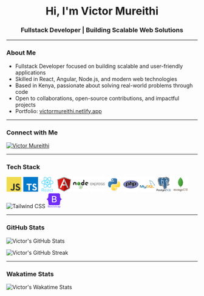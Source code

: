 <h1 align="center">Hi, I'm Victor Mureithi</h1>
<h3 align="center">Fullstack Developer | Building Scalable Web Solutions</h3>

---

### About Me
- Fullstack Developer focused on building scalable and user-friendly applications  
- Skilled in React, Angular, Node.js, and modern web technologies  
- Based in Kenya, passionate about solving real-world problems through code  
- Open to collaborations, open-source contributions, and impactful projects  
- Portfolio: [victormureithi.netlify.app](https://victormureithi.netlify.app)

---

### Connect with Me
<p align="left">
<a href="https://linkedin.com/in/victor-mureithi-97b469294" target="_blank">
  <img src="https://raw.githubusercontent.com/rahuldkjain/github-profile-readme-generator/master/src/images/icons/Social/linked-in-alt.svg" alt="Victor Mureithi" width="40" height="40"/>
</a>
</p>

---

### Tech Stack
<p align="left">
  <img src="https://raw.githubusercontent.com/devicons/devicon/master/icons/javascript/javascript-original.svg" alt="JavaScript" width="40" height="40"/>
  <img src="https://raw.githubusercontent.com/devicons/devicon/master/icons/typescript/typescript-original.svg" alt="TypeScript" width="40" height="40"/>
  <img src="https://raw.githubusercontent.com/devicons/devicon/master/icons/react/react-original-wordmark.svg" alt="React" width="40" height="40"/>
  <img src="https://raw.githubusercontent.com/devicons/devicon/master/icons/angularjs/angularjs-original.svg" alt="Angular" width="40" height="40"/>
  <img src="https://raw.githubusercontent.com/devicons/devicon/master/icons/nodejs/nodejs-original-wordmark.svg" alt="Node.js" width="40" height="40"/>
  <img src="https://raw.githubusercontent.com/devicons/devicon/master/icons/express/express-original-wordmark.svg" alt="Express" width="40" height="40"/>
  <img src="https://raw.githubusercontent.com/devicons/devicon/master/icons/python/python-original.svg" alt="Python" width="40" height="40"/>
  <img src="https://raw.githubusercontent.com/devicons/devicon/master/icons/php/php-original.svg" alt="PHP" width="40" height="40"/>
  <img src="https://raw.githubusercontent.com/devicons/devicon/master/icons/mysql/mysql-original-wordmark.svg" alt="MySQL" width="40" height="40"/>
  <img src="https://raw.githubusercontent.com/devicons/devicon/master/icons/postgresql/postgresql-original-wordmark.svg" alt="PostgreSQL" width="40" height="40"/>
  <img src="https://raw.githubusercontent.com/devicons/devicon/master/icons/mongodb/mongodb-original-wordmark.svg" alt="MongoDB" width="40" height="40"/>
  <img src="https://www.vectorlogo.zone/logos/tailwindcss/tailwindcss-icon.svg" alt="Tailwind CSS" width="40" height="40"/>
  <img src="https://raw.githubusercontent.com/devicons/devicon/master/icons/bootstrap/bootstrap-plain-wordmark.svg" alt="Bootstrap" width="40" height="40"/>
</p>

---

### GitHub Stats
<p>
<img src="https://github-readme-stats.vercel.app/api?username=mureithi820&show_icons=true&theme=gotham" alt="Victor's GitHub Stats"/>
</p>

<p>
<img src="https://github-readme-streak-stats.herokuapp.com/?user=mureithi820&theme=gotham" alt="Victor's GitHub Streak"/>
</p>


---

### Wakatime Stats
![Victor's Wakatime Stats](https://github-readme-stats.vercel.app/api/wakatime?username=mureihti820&theme=gotham&layout=compact)

